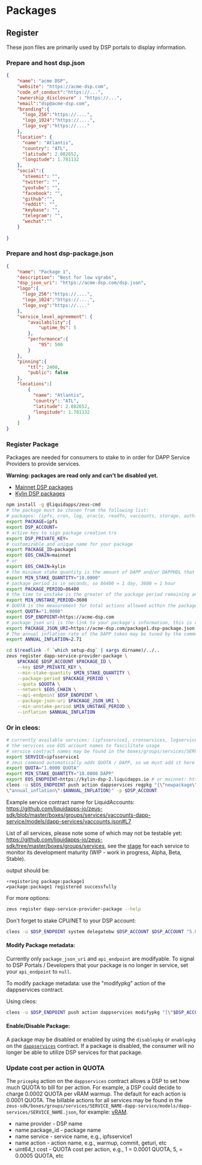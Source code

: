 Packages
========

## Register

These json files are primarily used by DSP portals to display information.

### Prepare and host dsp.json 
```JSON
{
    "name": "acme DSP",
    "website": "https://acme-dsp.com",
    "code_of_conduct":"https://...",
    "ownership_disclosure" : "https://...",
    "email":"dsp@acme-dsp.com",
    "branding":{
      "logo_256":"https://....",
      "logo_1024":"https://....",
      "logo_svg":"https://...."
    },
    "location": {
      "name": "Atlantis",
      "country": "ATL",
      "latitude": 2.082652,
      "longitude": 1.781132
    },
    "social":{
      "steemit": "",
      "twitter": "",
      "youtube": "",
      "facebook": "",
      "github":"",
      "reddit": "",
      "keybase": "",
      "telegram": "",
      "wechat":""      
    }
    
}

```
### Prepare and host dsp-package.json 
```JSON
{
    "name": "Package 1",
    "description": "Best for low vgrabs",
    "dsp_json_uri": "https://acme-dsp.com/dsp.json",
    "logo":{
      "logo_256":"https://....",
      "logo_1024":"https://....",
      "logo_svg":"https://...."
    },
    "service_level_agreement": {
        "availability":{
            "uptime_9s": 5
        },
        "performance":{
            "95": 500
        }
    },
    "pinning":{
        "ttl": 2400,
        "public": false
    },
    "locations":[
        {
          "name": "Atlantis",
          "country": "ATL",
          "latitude": 2.082652,
          "longitude": 1.781132
        }
    ]
}
```

### Register Package

Packages are needed for consumers to stake to in order for DAPP Service Providers to provide services.

**Warning: packages are read only and can't be disabled yet.**

* [Mainnet DSP packages](https://bloks.io/account/dappservices?loadContract=true&tab=Tables&account=dappservices&scope=dappservices&limit=100&table=package)
* [Kylin DSP packages](https://kylin.bloks.io/account/dappservices?loadContract=true&tab=Tables&account=dappservices&scope=dappservices&limit=100&table=package)

```bash
npm install -g @liquidapps/zeus-cmd
# the package must be chosen from the following list:
# packages: (ipfs, cron, log, oracle, readfn, vaccounts, storage, auth)
export PACKAGE=ipfs
export DSP_ACCOUNT=
# active key to sign package creation trx
export DSP_PRIVATE_KEY=
# customizable and unique name for your package
export PACKAGE_ID=package1
export EOS_CHAIN=mainnet
# or
export EOS_CHAIN=kylin
# the minimum stake quantity is the amount of DAPP and/or DAPPHDL that must be staked to meet the package's threshold for use
export MIN_STAKE_QUANTITY="10.0000"
# package period is in seconds, so 86400 = 1 day, 3600 = 1 hour
export PACKAGE_PERIOD=86400
# the time to unstake is the greater of the package period remaining and the minimum unstake period, which is also in seconds
export MIN_UNSTAKE_PERIOD=3600
# QUOTA is the measurement for total actions allowed within the package period to be processed by the DSP.  1.0000 QUOTA = 10,000 actions. 0.0001 QUOTA = 1 action
export QUOTA="1.0000"
export DSP_ENDPOINT=https://acme-dsp.com
# package json uri is the link to your package's information, this is customizable without a required syntax
export PACKAGE_JSON_URI=https://acme-dsp.com/package1.dsp-package.json
# The annual inflation rate of the DAPP token may be tuned by the community. This is done by DSP's specifying a desired inflation rate during package registration. All existing packages default to the original annual inflation rate of 2.71%
export ANNUAL_INFLATION=2.71

cd $(readlink -f `which setup-dsp` | xargs dirname)/../..
zeus register dapp-service-provider-package \
    $PACKAGE $DSP_ACCOUNT $PACKAGE_ID \
    --key $DSP_PRIVATE_KEY \
    --min-stake-quantity $MIN_STAKE_QUANTITY \
    --package-period $PACKAGE_PERIOD \
    --quota $QUOTA \
    --network $EOS_CHAIN \
    --api-endpoint $DSP_ENDPOINT \
    --package-json-uri $PACKAGE_JSON_URI \
    --min-unstake-period $MIN_UNSTAKE_PERIOD \
    --inflation $ANNUAL_INFLATION
```

### Or in cleos:

```bash
# currently available services: (ipfsservice1, cronservices, logservices1, oracleservic, readfndspsvc, accountless1)
# the services use EOS account names to fascilitate usage
# service contract names may be found in the boxes/groups/services/SERVICE_NAME/models/dapp-services/*.json file as the ( contract ) parameter
export SERVICE=ipfsservice1
# zeus command automatically adds QUOTA / DAPP, so we must add it here
export QUOTA="1.0000 QUOTA"
export MIN_STAKE_QUANTITY="10.0000 DAPP"
export EOS_ENDPOINT=https://kylin-dsp-2.liquidapps.io # or mainnet: https://api.eosnewyork.io
cleos -u $EOS_ENDPOINT push action dappservices regpkg "{\"newpackage\":{\"api_endpoint\":\"$DSP_ENDPOINT\",\"enabled\":0,\"id\":0,\"min_stake_quantity\":\"$MIN_STAKE_QUANTITY\",\"min_unstake_period\":\"$MIN_UNSTAKE_PERIOD\",\"package_id\":\"$PACKAGE_ID\",\"package_json_uri\":\"$PACKAGE_JSON_URI\",\"package_period\":\"$PACKAGE_PERIOD\",\"provider\":\"$DSP_ACCOUNT\",\"quota\":\"$QUOTA\",\"service\":\"$SERVICE\"},
\"annual_inflation\":$ANNUAL_INFLATION}" -p $DSP_ACCOUNT
```

Example service contract name for LiquidAccounts: https://github.com/liquidapps-io/zeus-sdk/blob/master/boxes/groups/services/vaccounts-dapp-service/models/dapp-services/vaccounts.json#L7

List of all services, please note some of which may not be testable yet: https://github.com/liquidapps-io/zeus-sdk/tree/master/boxes/groups/services, see the [stage](https://docs.liquidapps.io/en/v1.4/services/history-service.html#stage) for each service to monitor its development maturity (WIP - work in progress, Alpha, Beta, Stable).

output should be:
```
⚡registering package:package1
✔️package:package1 registered successfully
```

For more options:
```bash
zeus register dapp-service-provider-package --help 
```

Don't forget to stake CPU/NET to your DSP account:
```bash
cleos -u $DSP_ENDPOINT system delegatebw $DSP_ACCOUNT $DSP_ACCOUNT "5.000 EOS" "95.000 EOS" -p $DSP_ACCOUNT@active
```

#### Modify Package metadata:
Currently only `package_json_uri` and `api_endpoint` are modifyable.  To signal to DSP Portals / Developers that your package is no longer in service, set your `api_endpoint` to `null`.

To modify package metadata: use the "modifypkg" action of the dappservices contract.

Using cleos:
```bash
cleos -u $DSP_ENDPOINT push action dappservices modifypkg "[\"$DSP_ACCOUNT\",\"$PACKAGE_ID\",\"ipfsservice1\",\"$DSP_ENDPOINT\",\"https://acme-dsp.com/modified-package1.dsp-package.json\"]" -p $DSP_ACCOUNT@active
```

#### Enable/Disable Package:
A package may be disabled or enabled by using the `disablepkg` or `enablepkg` on the [`dappservices`](https://bloks.io/account/dappservices) contract.  If a package is disabled, the consumer will no longer be able to utilize DSP services for that package.

### Update cost per action in QUOTA
The `pricepkg` action on the `dappservices` contract allows a DSP to set how much QUOTA to bill for per action.  For example, a DSP could decide to charge 0.0002 QUOTA per vRAM warmup.  The default for each action is 0.0001 QUOTA.  The billable actions for all services may be found in the `zeus-sdk/boxes/groups/services/SERVICE_NAME-dapp-service/models/dapp-services/SERVICE_NAME.json`, for example: [vRAM](https://github.com/liquidapps-io/zeus-sdk/blob/master/boxes/groups/services/ipfs-dapp-service/models/dapp-services/ipfs.json).

- name provider - DSP name
- name package_id - package name
- name service - service name, e.g., ipfsservice1
- name action - action name, e.g., warmup, commit, geturi, etc
- uint64_t cost - QUOTA cost per action, e.g., 1 = 0.0001 QUOTA, 5, = 0.0005 QUOTA, etc